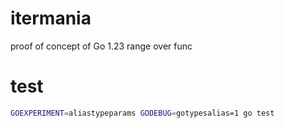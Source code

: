 # itermania
proof of concept of Go 1.23 range over func

# test

```bash
GOEXPERIMENT=aliastypeparams GODEBUG=gotypesalias=1 go test
```
